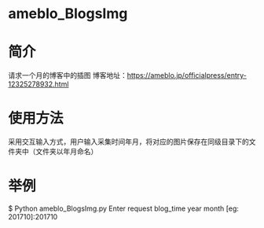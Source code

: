 # ameblo_BlogsImg
# 简介
请求一个月的博客中的插图
博客地址：https://ameblo.jp/officialpress/entry-12325278932.html
# 使用方法
采用交互输入方式，用户输入采集时间年月，将对应的图片保存在同级目录下的文件夹中（文件夹以年月命名）
# 举例
$ Python ameblo_BlogsImg.py
Enter request blog_time year month [eg: 201710]:201710
